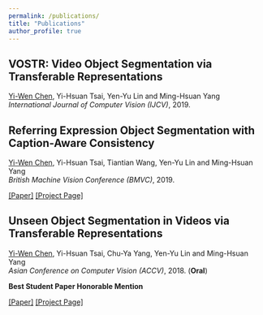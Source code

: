 ```yaml
---
permalink: /publications/
title: "Publications"
author_profile: true
---
```


## VOSTR: Video Object Segmentation via Transferable Representations
<ins>Yi-Wen Chen</ins>, Yi-Hsuan Tsai, Yen-Yu Lin and Ming-Hsuan Yang <br />
*International Journal of Computer Vision (IJCV)*, 2019.

## Referring Expression Object Segmentation with Caption-Aware Consistency
<ins>Yi-Wen Chen</ins>, Yi-Hsuan Tsai, Tiantian Wang, Yen-Yu Lin and Ming-Hsuan Yang <br />
*British Machine Vision Conference (BMVC)*, 2019.

[[Paper]](https://arxiv.org/abs/1910.04748)
[[Project Page]](https://github.com/wenz116/lang2seg)

## Unseen Object Segmentation in Videos via Transferable Representations
<ins>Yi-Wen Chen</ins>, Yi-Hsuan Tsai, Chu-Ya Yang, Yen-Yu Lin and Ming-Hsuan Yang <br />
*Asian Conference on Computer Vision (ACCV)*, 2018. (**Oral**)

**Best Student Paper Honorable Mention**

[[Paper]](https://arxiv.org/abs/1901.02444)
[[Project Page]](https://github.com/wenz116/TransferSeg)
